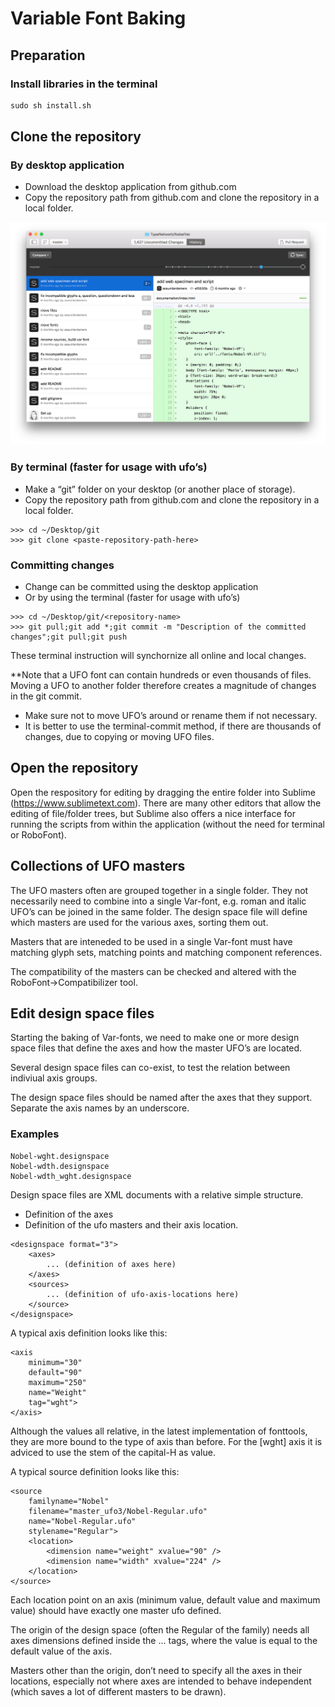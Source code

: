 # Variable Font Baking

## Preparation

### Install libraries in the terminal

~~~Python
sudo sh install.sh
~~~

## Clone the repository

### By desktop application

* Download the desktop application from github.com
* Copy the repository path from github.com and clone the repository in a local folder.

![images/DesktopGitNobel.png](images/DesktopGitNobel.png)

### By terminal (faster for usage with ufo’s)

* Make a “git” folder on your desktop (or another place of storage).
* Copy the repository path from github.com and clone the repository in a local folder.

~~~ 
>>> cd ~/Desktop/git
>>> git clone <paste-repository-path-here>
~~~

### Committing changes 

* Change can be committed using the desktop application
* Or by using the terminal (faster for usage with ufo’s)

~~~
>>> cd ~/Desktop/git/<repository-name>
>>> git pull;git add *;git commit -m "Description of the committed changes";git pull;git push
~~~

These terminal instruction will synchornize all online and local changes.

**Note that a UFO font can contain hundreds or even thousands of files. Moving a UFO to another folder therefore creates a magnitude of changes in the git commit.

* Make sure not to move UFO’s around or rename them if not necessary.
* It is better to use the terminal-commit method, if there are thousands of changes, due to copying or moving UFO files.

## Open the repository 

Open the respository for editing by dragging the entire folder into Sublime (https://www.sublimetext.com). There are many other editors that allow the editing of file/folder trees, but Sublime also offers a nice interface for running the scripts from within the application (without the need for terminal or RoboFont).

## Collections of UFO masters

The UFO masters often are grouped together in a single folder. They not necessarily need to combine into a single Var-font, e.g. roman and italic UFO’s can be joined in the same folder. The design space file will define which masters are used for the various axes, sorting them out.

Masters that are inteneded to be used in a single Var-font must have matching glyph sets, matching points and matching component references. 

The compatibility of the masters can be checked and altered with the RoboFont->Compatibilizer tool.

## Edit design space files

Starting the baking of Var-fonts, we need to make one or more design space files that define the axes and how the master UFO’s are located. 

Several design space files can co-exist, to test the relation between indiviual axis groups.

The design space files should be named after the axes that they support. Separate the axis names by an underscore.

### Examples
~~~
Nobel-wght.designspace
Nobel-wdth.designspace
Nobel-wdth_wght.designspace
~~~

Design space files are XML documents with a relative simple structure.

* Definition of the axes
* Definition of the ufo masters and their axis location.

~~~
<designspace format="3">
	<axes>
		... (definition of axes here)
	</axes>
	<sources>
		... (definition of ufo-axis-locations here)
	</source>
</designspace>
~~~ 

A typical axis definition looks like this:

~~~
<axis 
	minimum="30" 
	default="90" 
	maximum="250" 
	name="Weight" 
	tag="wght">
</axis>
~~~

Although the values all relative, in the latest implementation of fonttools, they are more bound to the type of axis than before. For the [wght] axis it is adviced to use the stem of the capital-H as value. 

A typical source definition looks like this:

~~~
<source 
	familyname="Nobel" 
	filename="master_ufo3/Nobel-Regular.ufo" 
	name="Nobel-Regular.ufo" 
	stylename="Regular">
	<location>
		<dimension name="weight" xvalue="90" />
		<dimension name="width" xvalue="224" />
	</location>
</source>
~~~

Each location point on an axis (minimum value, default value and maximum value) should have exactly one master ufo defined.

The origin of the design space (often the Regular of the family) needs all axes dimensions defined inside the <location>...</location> tags, where the value is equal to the default value of the axis.

Masters other than the origin, don’t need to specify all the axes in their locations, especially not where axes are intended to behave independent (which saves a lot of different masters to be drawn).
